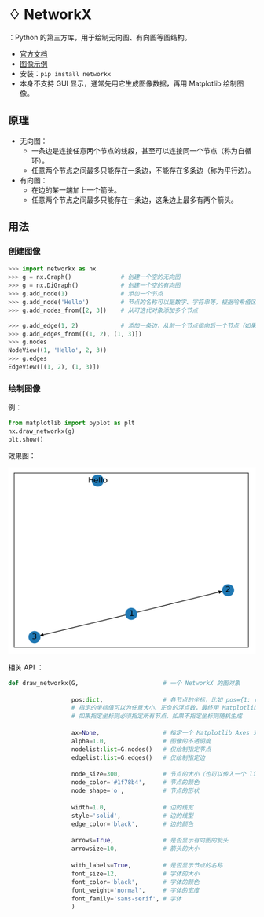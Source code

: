 # ♢ NetworkX

：Python 的第三方库，用于绘制无向图、有向图等图结构。
- [官方文档](https://networkx.org/documentation/stable/)
- [图像示例](https://networkx.org/documentation/stable/auto_examples/index.html)
- 安装：`pip install networkx`
- 本身不支持 GUI 显示，通常先用它生成图像数据，再用 Matplotlib 绘制图像。

## 原理

- 无向图：
  - 一条边是连接任意两个节点的线段，甚至可以连接同一个节点（称为自循环）。
  - 任意两个节点之间最多只能存在一条边，不能存在多条边（称为平行边）。
- 有向图：
  - 在边的某一端加上一个箭头。
  - 任意两个节点之间最多只能存在一条边，这条边上最多有两个箭头。

## 用法

### 创建图像

```py
>>> import networkx as nx
>>> g = nx.Graph()              # 创建一个空的无向图
>>> g = nx.DiGraph()            # 创建一个空的有向图
>>> g.add_node(1)               # 添加一个节点
>>> g.add_node('Hello')         # 节点的名称可以是数字、字符串等，根据哈希值区分
>>> g.add_nodes_from([2, 3])    # 从可迭代对象添加多个节点
```

```py
>>> g.add_edge(1, 2)            # 添加一条边，从前一个节点指向后一个节点（如果节点不存在，则会自动创建）
>>> g.add_edges_from([(1, 2), (1, 3)])
>>> g.nodes
NodeView((1, 'Hello', 2, 3))
>>> g.edges
EdgeView([(1, 2), (1, 3)])
```

### 绘制图像

例：
```py
from matplotlib import pyplot as plt
nx.draw_networkx(g)
plt.show()
```

效果图：

![](./NetworkX_1.png)


相关 API ：
```py
def draw_networkx(G,                        # 一个 NetworkX 的图对象
                  
                  pos:dict,                 # 各节点的坐标，比如 pos={1: (0, 0), 2: (10, -10)} 
                  # 指定的坐标值可以为任意大小、正负的浮点数，最终用 Matplotlib 显示时会自动缩放至适合窗口的大小
                  # 如果指定坐标则必须指定所有节点，如果不指定坐标则随机生成

                  ax=None,                  # 指定一个 Matplotlib Axes 对象来绘制
                  alpha=1.0,                # 图像的不透明度
                  nodelist:list=G.nodes()   # 仅绘制指定节点
                  edgelist:list=G.edges()   # 仅绘制指定边

                  node_size=300,            # 节点的大小（也可以传入一个 list ，分别设置每个节点的大小）
                  node_color='#1f78b4',     # 节点的颜色
                  node_shape='o',           # 节点的形状

                  width=1.0,                # 边的线宽
                  style='solid',            # 边的线型
                  edge_color='black',       # 边的颜色

                  arrows=True,              # 是否显示有向图的箭头
                  arrowsize=10,             # 箭头的大小

                  with_labels=True,         # 是否显示节点的名称
                  font_size=12,             # 字体的大小
                  font_color='black',       # 字体的颜色
                  font_weight='normal',     # 字体的宽度
                  font_family='sans-serif', # 字体
                  )
```

